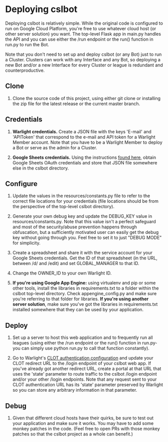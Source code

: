 # Deploying cslbot

Deploying cslbot is relatively simple. While the original code is configured to
run on Google Cloud Platform, you're free to use whatever cloud host (or other
server solution) you want. The top-level Flask app in main.py handles the API
and you can use either the /run endpoint or the run() function in run.py to
run the Bot.

Note that you don't need to set up and deploy cslbot (or any Bot) just to run a
Cluster. Clusters can work with any Interface and any Bot, so deploying a new
Bot and/or a new Interface for every Cluster or league is redundant and
counterproductive.

## Clone

1. Clone the source code of this project, using either git clone or installing
   the zip file for the latest release or the current master branch.

## Credentials

1. **Warlight credentials.** Create a JSON file with the keys 'E-mail' and
   'APIToken' that correspond to the e-mail and API token for a Warlight Member
   account. Note that you have to be a Warlight Member to deploy a Bot or
   serve as the admin for a Cluster.

2. **Google Sheets credentials.** Using the instructions [found here](http://gspread.readthedocs.io/en/latest/oauth2.html),
   obtain Google Sheets OAuth credentials and store that JSON file somewhere
   else in the cslbot directory.

## Configure

1. Update the values in the resources/constants.py file to refer to the correct
   file locations for your credentials (file locations should be from the
   perspective of the top-level cslbot directory).

2. Generate your own debug key and update the DEBUG\_KEY value in
   resources/constants.py. Note that this value isn't a perfect safeguard and
   most of the security/abuse prevention happens through obfuscation, but a
   sufficiently motivated user can easily get the debug key without going
   through you. Feel free to set it to just "DEBUG MODE" for simplicity.

3. Create a spreadsheet and share it with the service account for your Google
   Sheets credentials. Get the ID of that spreadsheet (in the URL, between
   /d/ and /edit) and set GLOBAL\_MANAGER to that ID.

4. Change the OWNER\_ID to your own Warlight ID.

5. **If you're using Google App Engine:** using virtualenv and pip or some other tools, install the libraries in
   requirements.txt to a folder within the cslbot top-level directory. Check
   appengine\_config.py and make sure you're referring to that folder for
   libraries. **If you're using another server solution**, make sure you've got
   the libraries in requirements.txt installed somewhere that they can be used
   by your application.

## Deploy

1. Set up a server to host this web application and to frequently run all
   leagues (using either the /run endpoint or the run() function in run.py- you
   can simply use python run.py to call that function constantly).

2. Go to Warlight's [CLOT authentication configuration](https://www.warlight.net/clot/config)
   and update your CLOT redirect URL to the /login endpoint of your cslbot web
   app. If you've already got another redirect URL, create a portal at that URL
   that uses the 'state' parameter to route traffic to the cslbot /login
   endpoint and/or your other /login endpoints. Note that any request sent to
   your CLOT authentication URL has its 'state' parameter preserved by
   Warlight so you can store any arbitrary information in that parameter.

## Debug

1. Given that different cloud hosts have their quirks, be sure to test out your
   application and make sure it works. You may have to add some monkey patches
   in the code. (Feel free to open PRs with those monkey patches so that the
   cslbot project as a whole can benefit.)
